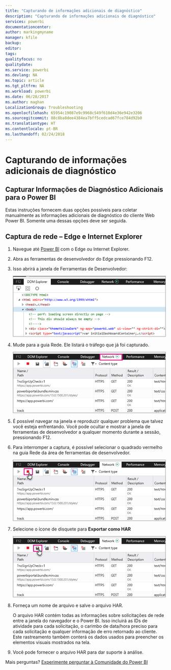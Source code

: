 ```yaml
---
title: "Capturando de informações adicionais de diagnóstico"
description: "Capturando de informações adicionais de diagnóstico"
services: powerbi
documentationcenter: 
author: markingmyname
manager: kfile
backup: 
editor: 
tags: 
qualityfocus: no
qualitydate: 
ms.service: powerbi
ms.devlang: NA
ms.topic: article
ms.tgt_pltfrm: NA
ms.workload: powerbi
ms.date: 06/28/2017
ms.author: maghan
LocalizationGroup: Troubleshooting
ms.openlocfilehash: 65954c19087e9c9968c549f610d4e36e942e3206
ms.sourcegitcommit: 88c8ba8dee4384ea7bff5cedcad67fce784d92b0
ms.translationtype: HT
ms.contentlocale: pt-BR
ms.lasthandoff: 02/24/2018
---
```

# <a name="capturing-additional-diagnostic-information"></a>Capturando de informações adicionais de diagnóstico
## <a name="capturing-additional-diagnostic-information-for-power-bi"></a>Capturar Informações de Diagnóstico Adicionais para o Power BI
Estas instruções fornecem duas opções possíveis para coletar manualmente as informações adicionais de diagnóstico do cliente Web Power BI.  Somente uma dessas opções deve ser seguida.

## <a name="network-capture---edge--internet-explorer"></a>Captura de rede – Edge e Internet Explorer
1. Navegue até [Power BI](https://app.powerbi.com) com o Edge ou Internet Explorer.
2. Abra as ferramentas de desenvolvedor do Edge pressionando F12.
3. Isso abrirá a janela de Ferramentas de Desenvolvedor: 
   
   ![](media/service-admin-capturing-additional-diagnostic-information-for-power-bi/edge-developer-tools.png)
4. Mude para a guia Rede. Ele listará o tráfego que já foi capturado. 
   
   ![](media/service-admin-capturing-additional-diagnostic-information-for-power-bi/edge-network-tab.png)
5. É possível navegar na janela e reproduzir qualquer problema que talvez você esteja enfrentando. Você pode ocultar e mostrar a janela de ferramentas de desenvolvedor a qualquer momento durante a sessão, pressionando F12.
6. Para interromper a captura, é possível selecionar o quadrado vermelho na guia Rede da área de ferramentas de desenvolvedor.
   
   ![](media/service-admin-capturing-additional-diagnostic-information-for-power-bi/edge-network-tab-stop.png)
7. Selecione o ícone de disquete para **Exportar como HAR**
   
   ![](media/service-admin-capturing-additional-diagnostic-information-for-power-bi/edge-network-tab-save.png)
8. Forneça um nome de arquivo e salve o arquivo HAR.
   
    O arquivo HAR contém todas as informações sobre solicitações de rede entre a janela do navegador e o Power BI.  Isso incluirá as IDs de atividade para cada solicitação, o carimbo de data/hora preciso para cada solicitação e qualquer informação de erro retornado ao cliente.  Este rastreamento também conterá os dados usados para preencher os elementos visuais mostrados na tela.
9. Você pode fornecer o arquivo HAR para dar suporte à análise.

Mais perguntas? [Experimente perguntar à Comunidade do Power BI](http://community.powerbi.com/)

